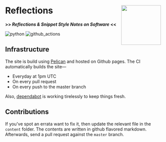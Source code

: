 <h1>Reflections<img src='https://user-images.githubusercontent.com/30027932/149235389-c6b85b40-5515-4de4-a922-7b0f91efd0cf.png' align='right' width='128' height='128'></h1>


<strong>>> <i>Reflections & Snippet Style Notes on Software</i> <<</strong>

</div>

![python](https://img.shields.io/badge/Python-3776AB?style=for-the-badge&logo=python&logoColor=white)
![github_actions](https://img.shields.io/badge/GitHub_Actions-2088FF?style=for-the-badge&logo=github-actions&logoColor=white)


## Infrastructure

The site is build using [Pelican](https://github.com/getpelican/pelican) and hosted on Github pages. The CI automatically builds the site—

* Everyday at 1pm UTC
* On every pull request
* On every push to the master branch

Also, [dependabot](https://github.com/dependabot/dependabot-core) is working tirelessly to keep things fresh.

## Contributions

If you've spot an errata want to fix it, then update the relevant file in the `content` folder. The contents are written in github flavored markdown. Afterwards, send a pull request against the `master` branch.
